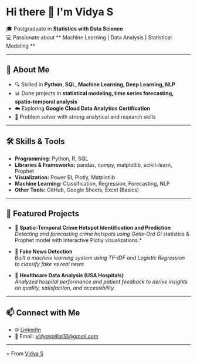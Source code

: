 # Hi there 👋 I'm Vidya S

🎓 Postgraduate in **Statistics with Data Science**  
💻 Passionate about ** Machine Learning | Data Analysis | Statistical Modeling **  

---

## 🚀 About Me  
- 🔍 Skilled in **Python, SQL, Machine Learning, Deep Learning, NLP**  
- 📊 Done projects in **statistical modeling, time series forecasting, spatio-temporal analysis**  
- ☁️ Exploring **Google Cloud Data Analytics Certification**  
- 🎯 Problem solver with strong analytical and research skills  

---

## 🛠️ Skills & Tools  
- **Programming:** Python, R, SQL  
- **Libraries & Frameworks:** pandas, numpy, matplotlib, scikit-learn, Prophet  
- **Visualization:** Power BI, Plotly, Matplotlib  
- **Machine Learning:** Classification, Regression, Forecasting, NLP  
- **Other Tools:** GitHub, Google Sheets, Excel (Basics)  

---

## 📂 Featured Projects  
- 🔴 **Spatio-Temporal Crime Hotspot Identification and Prediction**  
  *Detecting and forecasting crime hotspots using Getis-Ord Gi* statistics & Prophet model with interactive Plotly visualizations.*  

- 📰 **Fake News Detection**  
  *Built a machine learning system using TF-IDF and Logistic Regression to classify fake vs real news.*  

- 🏥 **Healthcare Data Analysis (USA Hospitals)**  
  *Analyzed hospital performance and patient feedback to derive insights on quality, satisfaction, and accessibility.*  

---

## 📫 Connect with Me  
- 🌐 [LinkedIn](www.linkedin.com/in/vidya-s-pillai)  
- 📧 Email: *vidyaspillai18@gmail.com*  

---

⭐️ From [Vidya S]((https://github.com/vidyaspillai))

